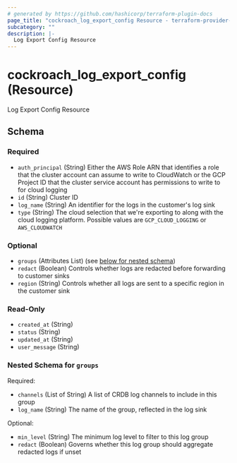 ```yaml
---
# generated by https://github.com/hashicorp/terraform-plugin-docs
page_title: "cockroach_log_export_config Resource - terraform-provider-cockroach"
subcategory: ""
description: |-
  Log Export Config Resource
---
```


# cockroach_log_export_config (Resource)

Log Export Config Resource



<!-- schema generated by tfplugindocs -->
## Schema

### Required

- `auth_principal` (String) Either the AWS Role ARN that identifies a role that the cluster account can assume to write to CloudWatch or the GCP Project ID that the cluster service account has permissions to write to for cloud logging
- `id` (String) Cluster ID
- `log_name` (String) An identifier for the logs in the customer's log sink
- `type` (String) The cloud selection that we're exporting to along with the cloud logging platform. Possible values are `GCP_CLOUD_LOGGING` or `AWS_CLOUDWATCH`

### Optional

- `groups` (Attributes List) (see [below for nested schema](#nestedatt--groups))
- `redact` (Boolean) Controls whether logs are redacted before forwarding to customer sinks
- `region` (String) Controls whether all logs are sent to a specific region in the customer sink

### Read-Only

- `created_at` (String)
- `status` (String)
- `updated_at` (String)
- `user_message` (String)

<a id="nestedatt--groups"></a>
### Nested Schema for `groups`

Required:

- `channels` (List of String) A list of CRDB log channels to include in this group
- `log_name` (String) The name of the group, reflected in the log sink

Optional:

- `min_level` (String) The minimum log level to filter to this log group
- `redact` (Boolean) Governs whether this log group should aggregate redacted logs if unset


